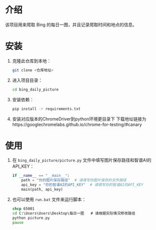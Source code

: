 # 介绍
该项目用来爬取 Bing 的每日一图，并且记录爬取时间和地点的信息。

# 安装

1. 克隆此仓库到本地：
    ```sh
    git clone <仓库地址>
    ```
2. 进入项目目录：
    ```sh
    cd bing_daily_picture
    ```
3. 安装依赖：
    ```sh
    pip install -r requirements.txt
    ```
4. 安装对应版本的ChromeDriver到python环境更目录下
   下载地址链接为https://googlechromelabs.github.io/chrome-for-testing/#canary


# 使用

1. 在 `bing_daily_picture/picture.py` 文件中填写图片保存路径和智谱AI的 API_KEY：
    ```python
    if __name__ == "__main__":
        path = "你的图片保存路径"  # 请填写你图片保存的文件路径
        api_key = "你的智谱AI的API_KEY"  # 请填写你的智谱AI的API_KEY
        main(path, api_key)
    ```

2. 也可以使用 `run.bat` 文件来运行脚本：
    ```bat
    chcp 65001
    cd C:\Users\Users\Desktop\每日一图   # 请根据实际情况修改路径
    python picture.py
    pause
    ```

